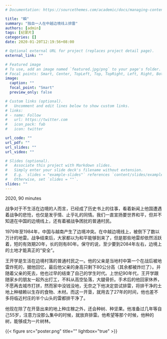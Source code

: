 ```yaml
---
# Documentation: https://sourcethemes.com/academic/docs/managing-content/

title: "瞬"
summary: "独自一人在中越边境线上排雷"
authors: [admin]
tags: [纪录片]
categories: []
date: 2020-01-20T12:19:56+08:00

# Optional external URL for project (replaces project detail page).
external_link: ""

# Featured image
# To use, add an image named `featured.jpg/png` to your page's folder.
# Focal points: Smart, Center, TopLeft, Top, TopRight, Left, Right, BottomLeft, Bottom, BottomRight.
image:
  caption: ""
  focal_point: "Smart"
  preview_only: false

# Custom links (optional).
#   Uncomment and edit lines below to show custom links.
# links:
# - name: Follow
#   url: https://twitter.com
#   icon_pack: fab
#   icon: twitter

url_code: ""
url_pdf: ""
url_slides: ""
url_video: ""

# Slides (optional).
#   Associate this project with Markdown slides.
#   Simply enter your slide deck's filename without extension.
#   E.g. `slides = "example-slides"` references `content/slides/example-slides.md`.
#   Otherwise, set `slides = ""`.
slides: ""
---
```


2020, 90 minutes

战争对于不生活在边境的人而言，已经成了历史书上的往事，看着新闻上他国遭遇着战争的悲怆，也仅是发乎情、止乎礼的同情。我们一直宣扬要世界和平，但并不知道在中国的边境线上，还有着被战争困扰的普通村民。

1979年至1984年，中国与越南产生了边境冲突。在中越边境线上，被倒下了数以万计的地雷。战争结束后，大家都以为和平能够到来了，但是那些地雷却依然活跃着，短的有效期20年，长的则有80年。保守的说，至少要到2084年左右，边境上的土地才能真正的“安全”。

王开学是生活在边境村落的普通村民之一。他的父亲是当地村中第一个在战后被地雷炸死的，据他回忆，最后他父亲的身高只剩下80公分高（其余都被炸烂了）。并随着父亲的死去，他也过早的结束了自己的学生时代。上世纪90年代，王开学跟随家乡的朋友一起外出打工，不料从高空坠落，大腿骨折。手术后的他回家休养，不愿再去城市打拼，然而家中没钱没地，无奈之下他决定尝试排雷，将排干净的土地上种植赖以生存的食物、木材。而这一开垦，就用去了27年的时间，他也差不多将临近村庄的半个山头的雷都排干净了。

他现在除了在开垦出来的地上种庄稼之外，还会种树、种坚果。他准备过几年等自己55岁，注意力没那么集中的时候，就放弃排雷。他希望等那个时候，他种的树，能够成为一片树林。

{{< figure src="poster.png" title="" lightbox="true" >}}